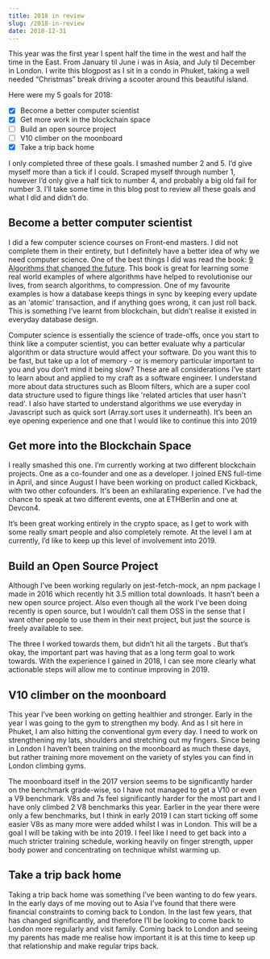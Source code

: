 ```yaml
---
title: 2018 in review
slug: /2018-in-review
date: 2018-12-31
---
```


This year was the first year I spent half the time in the west and half the time in the East. From January til June i was in Asia, and July til December in London. I write this blogpost as I sit in a condo in Phuket, taking a well needed “Christmas” break driving a scooter around this beautiful island.

Here were my 5 goals for 2018:

* [x] Become a better computer scientist
* [x] Get more work in the blockchain space
* [ ] Build an open source project
* [ ] V10 climber on the moonboard
* [x] Take a trip back home

I only completed three of these goals. I smashed number 2 and 5. I’d give myself more than a tick if I could. Scraped myself through number 1, however I’d only give a half tick to number 4, and probably a big old fail for number 3. I’ll take some time in this blog post to review all these goals and what I did and didn’t do.

## Become a better computer scientist

I did a few computer science courses on Front-end masters. I did not complete them in their entirety, but I definitely have a better idea of why we need computer science. One of the best things I did was read the book: [9 Algorithms that changed the future](https://en.wikipedia.org/wiki/9_Algorithms_That_Changed_the_Future). This book is great for learning some real world examples of where algorithms have helped to revolutionise our lives, from search algorithms, to compression. One of my favourite examples is how a database keeps things in sync by keeping every update as an ‘atomic’ transaction, and if anything goes wrong, it can just roll back. This is something I’ve learnt from blockchain, but didn’t realise it existed in everyday database design.

Computer science is essentially the science of trade-offs, once you start to think like a computer scientist, you can better evaluate why a particular algorithm or data structure would affect your software. Do you want this to be fast, but take up a lot of memory - or is memory particular important to you and you don’t mind it being slow? These are all considerations I’ve start to learn about and applied to my craft as a software engineer. I understand more about data structures such as Bloom filters, which are a super cool data structure used to figure things like 'related articles that user hasn't read'. I also have started to understand algorithms we use everyday in Javascript such as quick sort (Array.sort uses it underneath). It’s been an eye opening experience and one that I would like to continue this into 2019

## Get more into the Blockchain Space

I really smashed this one. I’m currently working at two different blockchain projects. One as a co-founder and one as a developer. I joined ENS full-time in April, and since August I have been working on product called Kickback, with two other cofounders. It's been an exhilarating experience. I've had the chance to speak at two different events, one at ETHBerlin and one at Devcon4.

It’s been great working entirely in the crypto space, as I get to work with some really smart people and also completely remote. At the level I am at currently, I’d like to keep up this level of involvement into 2019.

## Build an Open Source Project

Although I’ve been working regularly on jest-fetch-mock, an npm package I made in 2016 which recently hit 3.5 million total downloads. It hasn’t been a new open source project. Also even though all the work I’ve been doing recently is open source, but I wouldn’t call them OSS in the sense that I want other people to use them in their next project, but just the source is freely available to see.

The three I worked towards them, but didn’t hit all the targets . But that’s okay, the important part was having that as a long term goal to work towards. With the experience I gained in 2018, I can see more clearly what actionable steps will allow me to continue improving in 2019.

## V10 climber on the moonboard

This year I’ve been working on getting healthier and stronger. Early in the year I was going to the gym to strengthen my body. And as I sit here in Phuket, I am also hitting the conventional gym every day. I need to work on strengthening my lats, shoulders and stretching out my fingers. Since being in London I haven’t been training on the moonboard as much these days, but rather training more movement on the variety of styles you can find in London climbing gyms.

The moonboard itself in the 2017 version seems to be significantly harder on the benchmark grade-wise, so I have not managed to get a V10 or even a V9 benchmark. V8s and 7s feel significantly harder for the most part and I have only climbed 2 V8 benchmarks this year. Earlier in the year there were only a few benchmarks, but I think in early 2019 I can start ticking off some easier V8s as many more were added whilst I was in London. This will be a goal I will be taking with be into 2019. I feel like I need to get back into a much stricter training schedule, working heavily on finger strength, upper body power and concentrating on technique whilst warming up.

## Take a trip back home

Taking a trip back home was something I’ve been wanting to do few years. In the early days of me moving out to Asia I’ve found that there were financial constraints to coming back to London. In the last few years, that has changed significantly, and therefore I’ll be looking to come back to London more regularly and visit family. Coming back to London and seeing my parents has made me realise how important it is at this time to keep up that relationship and make regular trips back.
